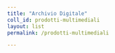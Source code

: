 ```yaml
---
title: "Archivio Digitale"
coll_id: prodotti-multimediali
layout: list
permalink: /prodotti-multimediali

---
```

